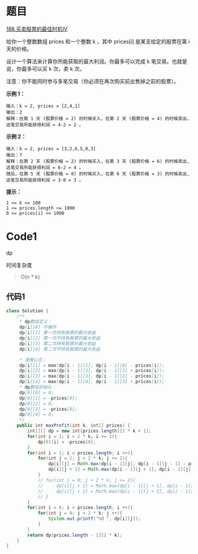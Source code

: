 # 题目
[188.买卖股票的最佳时机IV](https://leetcode.cn/problems/best-time-to-buy-and-sell-stock-iv/)

给你一个整数数组 prices 和一个整数 k ，其中 prices[i] 是某支给定的股票在第 i 天的价格。

设计一个算法来计算你所能获取的最大利润。你最多可以完成 k 笔交易。也就是说，你最多可以买 k 次，卖 k 次。

注意：你不能同时参与多笔交易（你必须在再次购买前出售掉之前的股票）。



**示例 1：**

``` 
输入：k = 2, prices = [2,4,1]
输出：2
解释：在第 1 天 (股票价格 = 2) 的时候买入，在第 2 天 (股票价格 = 4) 的时候卖出，这笔交易所能获得利润 = 4-2 = 2 。
```
**示例 2：**

``` 
输入：k = 2, prices = [3,2,6,5,0,3]
输出：7
解释：在第 2 天 (股票价格 = 2) 的时候买入，在第 3 天 (股票价格 = 6) 的时候卖出, 这笔交易所能获得利润 = 6-2 = 4 。
随后，在第 5 天 (股票价格 = 0) 的时候买入，在第 6 天 (股票价格 = 3) 的时候卖出, 这笔交易所能获得利润 = 3-0 = 3 。
```

**提示：**

``` 
1 <= k <= 100
1 <= prices.length <= 1000
0 <= prices[i] <= 1000
```

# Code1
dp

时间复杂度
> O(n * k)

## 代码1
```java
class Solution {
    /**
     * dp数组定义：
     dp[i][0] 不操作
     dp[i][1] 第一次持有股票的最大收益
     dp[i][2] 第一次不持有股票的最大收益
     dp[i][3] 第二次持有股票的最大收益
     dp[i][4] 第二次不持有股票的最大收益

     * 递推公式：
     dp[i][1] = max(dp[i - 1][1], dp[i - 1][0] - prices[i]);
     dp[i][2] = max(dp[i - 1][2], dp[i - 1][1] + prices[i]);
     dp[i][3] = max(dp[i - 1][3], dp[i - 1][2] - prices[i]);
     dp[i][4] = max(dp[i - 1][4], dp[i - 1][3] + prices[i]);
     * dp数组初始化：
     dp[0][0] = 0;
     dp[0][1] = -prices[0];
     dp[0][2] = 0;
     dp[0][3] = -prices[0];
     dp[0][4] = 0;
     */
    public int maxProfit(int k, int[] prices) {
        int[][] dp = new int[prices.length][2 * k + 1];
        for(int i = 1; i < 2 * k; i += 2){
            dp[0][i] = -prices[0];
        }
        for(int i = 1; i < prices.length; i ++){
            for(int j = 1; j < 2 * k; j += 2){
                dp[i][j] = Math.max(dp[i - 1][j], dp[i - 1][j - 1] - prices[i]);
                dp[i][j + 1] = Math.max(dp[i - 1][j + 1], dp[i - 1][j] + prices[i]);
            }
            // for(int j = 0; j < 2 * k; j += 2){
            //     dp[i][j + 1] = Math.max(dp[i - 1][j + 1], dp[i - 1][j] - prices[i]);
            //     dp[i][j + 2] = Math.max(dp[i - 1][j + 2], dp[i - 1][j + 1] + prices[i]);
            // }
        }
        for(int i = 0; i < prices.length; i ++){
            for(int j = 0; j < 2 * k; j ++){
                System.out.printf("%d ", dp[i][j]);
            }
        }
        return dp[prices.length - 1][2 * k];
    }
}
```